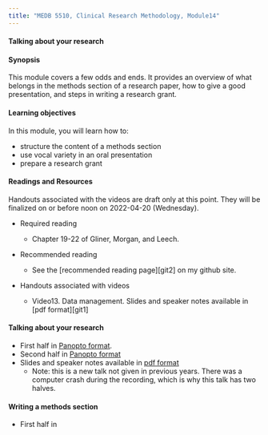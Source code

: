 ```yaml
---
title: "MEDB 5510, Clinical Research Methodology, Module14"
---
```


#### Talking about your research

#### Synopsis

This module covers a few odds and ends. It provides an overview of what belongs in the methods section of a research paper, how to give a good presentation, and steps in writing a research grant.

#### Learning objectives

In this module, you will learn how to:

+ structure the content of a methods section
+ use vocal variety in an oral presentation
+ prepare a research grant

#### Readings and Resources

Handouts associated with the videos are draft only at this point. They will be finalized on or before noon on 2022-04-20 (Wednesday).

+ Required reading
  + Chapter 19-22 of Gliner, Morgan, and Leech.

+ Recommended reading
  + See the [recommended reading page][git2] on my github site.

+ Handouts associated with videos
  + Video13. Data management. Slides and speaker notes available in [pdf format][git1]
  
#### Talking about your research

+ First half in [Panopto format][v1401].
+ Second half in [Panopto format][v1402]
+ Slides and speaker notes available in [pdf format][g1401]
  + Note: this is a new talk not given in previous years. There was a computer crash during the recording, which is why this talk has two halves.
  
#### Writing a methods section

+ First half in 

[g1401]: https://github.com/pmean/classes/blob/master/clinical-research-methodology/results/video14-slides-and-speaker-notes.pdf


[v1401]: https://umkc.hosted.panopto.com/Panopto/Pages/Viewer.aspx?id=036aaefe-0295-4956-a435-ad1c016a341b
[v1402]: https://umkc.hosted.panopto.com/Panopto/Pages/Viewer.aspx?id=05799e56-e7d9-4b44-a545-ad1c017600ef
[v1403]: https://umsystem.hosted.panopto.com/Panopto/Pages/Viewer.aspx?id=e1ab0066-a5a3-425f-8a73-ae85013d26e5